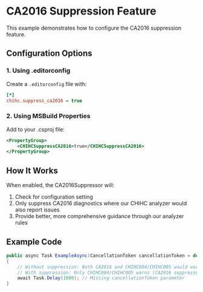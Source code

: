 # CA2016 Suppression Feature

This example demonstrates how to configure the CA2016 suppression feature.

## Configuration Options

### 1. Using .editorconfig
Create a `.editorconfig` file with:
```ini
[*]
chihc.suppress_ca2016 = true
```

### 2. Using MSBuild Properties
Add to your .csproj file:
```xml
<PropertyGroup>
    <CHIHCSuppressCA2016>true</CHIHCSuppressCA2016>
</PropertyGroup>
```

## How It Works

When enabled, the CA2016Suppressor will:
1. Check for configuration setting
2. Only suppress CA2016 diagnostics where our CHIHC analyzer would also report issues
3. Provide better, more comprehensive guidance through our analyzer rules

## Example Code

```csharp
public async Task ExampleAsync(CancellationToken cancellationToken = default)
{
    // Without suppression: Both CA2016 and CHIHC004/CHIHC005 would warn
    // With suppression: Only CHIHC004/CHIHC005 warns (CA2016 suppressed)
    await Task.Delay(1000); // Missing cancellationToken parameter
}
```